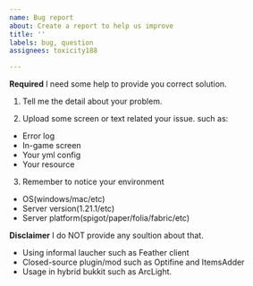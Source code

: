 ```yaml
---
name: Bug report
about: Create a report to help us improve
title: ''
labels: bug, question
assignees: toxicity188

---
```


**Required**
I need some help to provide you correct solution.

1. Tell me the detail about your problem.

2. Upload some screen or text related your issue. such as:
- Error log
- In-game screen
- Your yml config
- Your resource

3. Remember to notice your environment
- OS(windows/mac/etc)
- Server version(1.21.1/etc)
- Server platform(spigot/paper/folia/fabric/etc)

**Disclaimer**
I do NOT provide any soultion about that.

- Using informal laucher such as Feather client
- Closed-source plugin/mod such as Optifine and ItemsAdder
- Usage in hybrid bukkit such as ArcLight.
